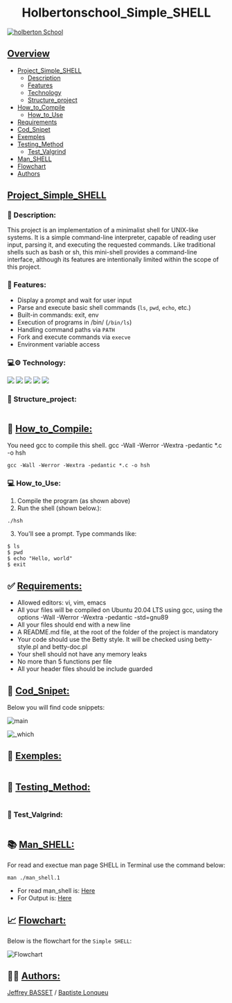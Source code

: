 # <center>**Holbertonschool_Simple_SHELL**</center>
[![holberton School](https://github.com/lnqbat/holbertonschool-simple_shell/blob/dev/Image/Holberton.png)](https://www.holbertonschool.fr/)

## <ins>Overview
- [Project_Simple_SHELL](#project_simple_shell)
    - [Description](#-description)
    - [Features](#-features)
    - [Technology](#️-technology)
    - [Structure_project](#-structure_project)
- [How_to_Compile](#-how_to_compile)
    - [How_to_Use](#-how_to_use)
- [Requirements](#-requirements)
- [Cod_Snipet](#-cod_snipet)
- [Exemples](#-exemples)
- [Testing_Method](#-testing_method)
    - [Test_Valgrind](#-test_valgrind)
- [Man_SHELL](#-man_shell)
- [Flowchart](#--flowchart)
- [Authors](#-authors)
## <ins>Project_Simple_SHELL
### 🧠 Description:
This project is an implementation of a minimalist shell for UNIX-like systems. It is a simple command-line interpreter, capable of reading user input, parsing it, and executing the requested commands. Like traditional shells such as bash or sh, this mini-shell provides a command-line interface, although its features are intentionally limited within the scope of this project.
### 🚀 Features:
- Display a prompt and wait for user input
- Parse and execute basic shell commands (`ls`, `pwd`, `echo`, etc.)
- Built-in commands: exit, env
- Execution of programs in /bin/ (`/bin/ls`)
- Handling command paths via `PATH`
- Fork and execute commands via `execve`
- Environment variable access
### 💻⚙️ Technology:
![](https://img.shields.io/badge/C-00599C?style=for-the-badge&logo=c&>logoColor=white) 
![](https://img.shields.io/badge/VIM-%2311AB00.svg?&style=for-the-badge&logo=vim&logoColor=white)
![](https://img.shields.io/badge/Slack-4A154B?style=for-the-badge&logo=slack&logoColor=white)
![](https://img.shields.io/badge/Linux-FCC624?style=for-the-badge&logo=linux&logoColor=black)
![](https://img.shields.io/badge/GitHub-100000?style=for-the-badge&logo=github&logoColor=white)

### 📁 Structure_project:
```

```
## 💾 <ins>How_to_Compile:
You need gcc to compile this shell.
gcc -Wall -Werror -Wextra -pedantic *.c -o hsh
```
gcc -Wall -Werror -Wextra -pedantic *.c -o hsh
```
### 💻 How_to_Use:
1. Compile the program (as shown above)
2. Run the shell (shown below.):
```
./hsh
```
3. You'll see a prompt. Type commands like:
```
$ ls
$ pwd
$ echo "Hello, world"
$ exit
```
## ✅ <ins>Requirements:
- Allowed editors: vi, vim, emacs
- All your files will be compiled on Ubuntu 20.04 LTS using gcc, using the options -Wall -Werror -Wextra -pedantic -std=gnu89
- All your files should end with a new line
- A README.md file, at the root of the folder of the project is mandatory
- Your code should use the Betty style. It will be checked using betty-style.pl and betty-doc.pl
- Your shell should not have any memory leaks
- No more than 5 functions per file
- All your header files should be include guarded
## 📝 <ins>Cod_Snipet:
Below you will find code snippets:

![main](https://github.com/lnqbat/holbertonschool-simple_shell/blob/main/images/screen_main.png)

![_which](https://github.com/lnqbat/holbertonschool-simple_shell/blob/main/images/screen_which.png)
## 🔄 <ins>Exemples:
```

```
## 🧪 <ins>Testing_Method:
```

```
### 💨 Test_Valgrind:
```

```
## 📚 <ins>Man_SHELL:
For read and exectue man page SHELL in Terminal use the command below:
```
man ./man_shell.1
```
- For read man_shell is: [Here](https://github.com/lnqbat/holbertonschool-simple_shell/blob/main/man_shell.1)
- For Output is: [Here](https://github.com/lnqbat/holbertonschool-simple_shell/blob/main/images/screen_man.png)
## 📈 <ins> Flowchart:
Below is the flowchart for the `Simple SHELL`:

![Flowchart](https://github.com/lnqbat/holbertonschool-simple_shell/blob/main/images/flowchart_shell.jpg)
## 🧑‍💻 <ins>Authors:
[Jeffrey BASSET](https://github.com/JeffToken31)    /   [Baptiste Lonqueu](https://github.com/lnqbat)
